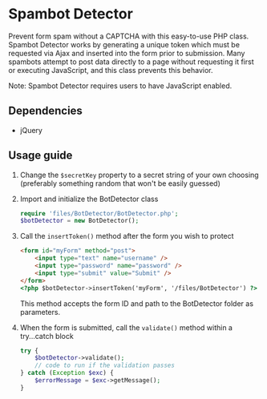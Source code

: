 Spambot Detector
================

Prevent form spam without a CAPTCHA with this easy-to-use PHP class. Spambot Detector works by generating a unique token which must be requested via Ajax and inserted into the form prior to submission. Many spambots attempt to post data directly to a page without requesting it first or executing JavaScript, and this class prevents this behavior.

Note: Spambot Detector requires users to have JavaScript enabled.

Dependencies
------------

* jQuery

Usage guide
-----------

1. Change the `$secretKey` property to a secret string of your own choosing (preferably something random that won't be easily guessed)

2. Import and initialize the BotDetector class

	```php
	require 'files/BotDetector/BotDetector.php';
	$botDetector = new BotDetector();
	```

3. Call the `insertToken()` method after the form you wish to protect

	```html
	<form id="myForm" method="post">
		<input type="text" name="username" />
		<input type="password" name="password" />
		<input type="submit" value="Submit" />
	</form>
	<?php $botDetector->insertToken('myForm', '/files/BotDetector') ?>
	```

	This method accepts the form ID and path to the BotDetector folder as parameters.

4. When the form is submitted, call the `validate()` method within a try...catch block

	```php
	try {
		$botDetector->validate();
		// code to run if the validation passes
	} catch (Exception $exc) {
		$errorMessage = $exc->getMessage();
	}
	```